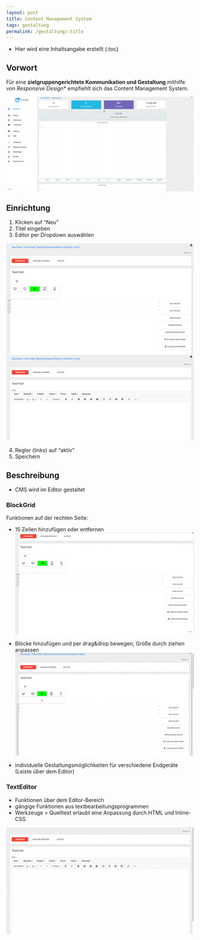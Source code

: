 ```yaml
---
layout: post
title: Content Management System
tags: gestaltung
permalink: /gestaltung/:title
---
```



+ Hier wird eine Inhaltsangabe erstellt
{:toc}


## Vorwort


Für eine **zielgruppengerichtete Kommunikation und Gestaltung** mithilfe von *Responsive Design** empfiehlt sich das Content Management System.


![CMSPosition][1]


## Einrichtung


1. Klicken auf “Neu”
2. Titel eingeben
3. Editor per Dropdown auswählen


![Blockgrid][2] ![TextEditor][3]


4. Regler (links) auf “aktiv”
5. Speichern


## Beschreibung


- CMS wird im Editor gestaltet


### BlockGrid
Funktionen auf der rechten Seite:


- 15 Zeilen hinzufügen oder entfernen
![15Zeilen][4]


- Blöcke hinzufügen und per drag&drop bewegen, Größe durch ziehen anpassen
![BlöckePlatzieren][5]


- individuelle Gestaltungsmöglichkeiten für verschiedene Endgeräte (Leiste über dem Editor)


### TextEditor
- Funktionen über dem Editor-Bereich
- gängige Funktionen aus textbearbeitungsprogrammen
- Werkzeuge > Quelltext erlaubt eine Anpassung durch HTML und Inline-CSS


![TextEditor][6]


[1]: /img/CMSPosition.gif
[2]: /img/BlockGrid.png
[3]: /img/TextEditor.png
[4]: /img/15Zeilen.gif
[5]: /img/BloeckePlatzieren.gif
[6]: /img/TextEditor.gif
